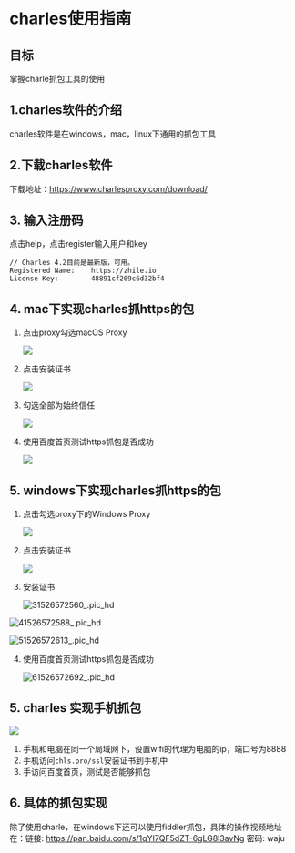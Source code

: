# charles使用指南

## 目标
掌握charle抓包工具的使用

## 1.charles软件的介绍
charles软件是在windows，mac，linux下通用的抓包工具

## 2.下载charles软件
下载地址：https://www.charlesproxy.com/download/

## 3. 输入注册码
点击help，点击register输入用户和key

```
// Charles 4.2目前是最新版，可用。
Registered Name: 	https://zhile.io
License Key: 		48891cf209c6d32bf4
```

## 4. mac下实现charles抓https的包
1. 点击proxy勾选macOS Proxy

    ![](media/15265704038717.jpg)
   
2. 点击安装证书

    ![](media/15265704900878.jpg)

3. 勾选全部为始终信任

    ![](media/15265705552355.jpg)
 
4. 使用百度首页测试https抓包是否成功

    ![](media/15265706528485.jpg)

## 5. windows下实现charles抓https的包
1. 点击勾选proxy下的Windows Proxy

    ![](media/15265727968969.jpg)

2. 点击安装证书

    ![](media/15265728488444.jpg)

3. 安装证书

    ![31526572560_.pic_hd](media/31526572560_.pic_hd.jpg)

    
![41526572588_.pic_hd](media/41526572588_.pic_hd.jpg)
    
![51526572613_.pic_hd](media/51526572613_.pic_hd.jpg)

4. 使用百度首页测试https抓包是否成功

    ![61526572692_.pic_hd](media/61526572692_.pic_hd.jpg)

## 5. charles 实现手机抓包

![](media/15265730613472.jpg)
1. 手机和电脑在同一个局域网下，设置wifi的代理为电脑的ip，端口号为8888
2. 手机访问`chls.pro/ssl`安装证书到手机中
3. 手访问百度首页，测试是否能够抓包


## 6. 具体的抓包实现
除了使用charle，在windows下还可以使用fiddler抓包，具体的操作视频地址在：链接: https://pan.baidu.com/s/1qYI7QF5dZT-6gLG8l3avNg 密码: waju


